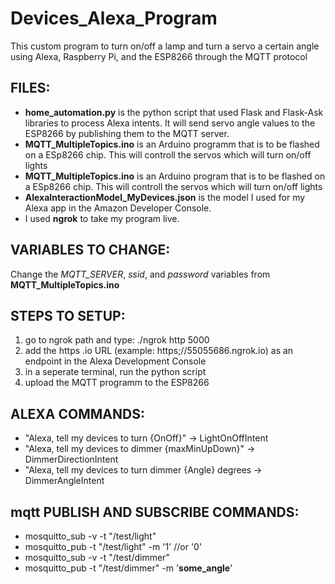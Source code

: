# Devices_Alexa_Program
This custom program to turn on/off a lamp and turn a servo a certain angle using Alexa, Raspberry Pi, and the ESP8266 through the MQTT protocol 

## FILES: ##
* **home_automation.py** is the python script that used Flask and Flask-Ask libraries to process Alexa intents. It will send servo angle values to the ESP8266 by publishing them to the MQTT server.
* **MQTT_MultipleTopics.ino** is an Arduino programm that is to be flashed on a ESp8266 chip. This will controll the servos which will turn on/off lights
* **MQTT_MultipleTopics.ino** is an Arduino program that is to be flashed on a ESp8266 chip. This will controll the servos which will turn on/off lights
* **AlexaInteractionModel_MyDevices.json** is the model I used for my Alexa app in the Amazon Developer Console.
* I used **ngrok** to take my program live. 


## VARIABLES TO CHANGE: ##
Change the *MQTT_SERVER*, *ssid*, and *password* variables from **MQTT_MultipleTopics.ino**

## STEPS TO SETUP: ##
1) go to ngrok path and type: ./ngrok http 5000
2) add the https .io URL (example: https;//55055686.ngrok.io) as an endpoint in the Alexa Development Console 
3) in a seperate terminal, run the python script
4) upload the MQTT programm to the ESP8266

## ALEXA COMMANDS: ##

* "Alexa, tell my devices to turn {OnOff}" -> LightOnOffIntent
* "Alexa, tell my devices to dimmer {maxMinUpDown}" -> DimmerDirectionIntent
* "Alexa, tell my devices to turn dimmer {Angle} degrees -> DimmerAngleIntent

## mqtt PUBLISH AND SUBSCRIBE COMMANDS: ##
* mosquitto_sub -v -t "/test/light"
* mosquitto_pub -t "/test/light" -m '1' //or '0'
* mosquitto_sub -v -t "/test/dimmer"
* mosquitto_pub -t "/test/dimmer" -m '__some_angle__'

